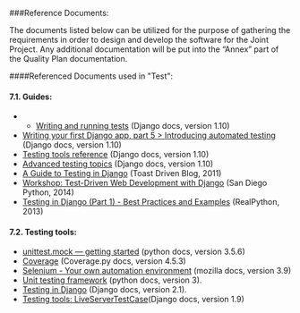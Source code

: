 ###Reference Documents:

The documents listed below can be utilized for the purpose of gathering the requirements in order to design and develop the software for the Joint Project. Any additional documentation will be put into the “Annex” part of the Quality Plan documentation.

####Referenced Documents used in "Test":

#### 7.1. Guides:
+ + [Writing and running tests](https://docs.djangoproject.com/en/1.10/topics/testing/overview/) (Django docs, version 1.10)
+ [Writing your first Django app, part 5 > Introducing automated testing](https://docs.djangoproject.com/en/1.10/intro/tutorial05/) (Django docs, version 1.10)
+ [Testing tools reference](https://docs.djangoproject.com/en/1.10/topics/testing/tools/) (Django docs, version 1.10)
+ [Advanced testing topics](https://docs.djangoproject.com/en/1.10/topics/testing/advanced/) (Django docs, version 1.10)
+ [A Guide to Testing in Django](http://toastdriven.com/blog/2011/apr/10/guide-to-testing-in-django/) (Toast Driven Blog, 2011)
+ [Workshop: Test-Driven Web Development with Django](https://test-driven-django-development.readthedocs.io/en/latest/index.html) (San Diego Python, 2014)
+ [Testing in Django (Part 1) - Best Practices and Examples](https://realpython.com/testing-in-django-part-1-best-practices-and-examples/) (RealPython, 2013)

#### 7.2. Testing tools:
+ [unittest.mock — getting started](https://docs.python.org/3.5/library/unittest.mock-examples.html) (python docs, version 3.5.6)
+ [Coverage](https://coverage.readthedocs.io/en/latest/) (Coverage.py docs, version 4.5.3)
+ [Selenium - Your own automation environment](https://developer.mozilla.org/en-US/docs/Learn/Tools_and_testing/Cross_browser_testing/Your_own_automation_environment) (mozilla docs, version 3.9)
+ [Unit testing framework](https://docs.python.org/3/library/unittest.html#module-unittest) (python docs, version 3).
+ [Testing in Django](https://docs.djangoproject.com/en/2.1/topics/testing/) (Django docs, version 2.1).
+ [Testing tools: LiveServerTestCase](https://docs.djangoproject.com/en/1.9/topics/testing/tools/#liveservertestcase)(Django docs, version 1.9)
